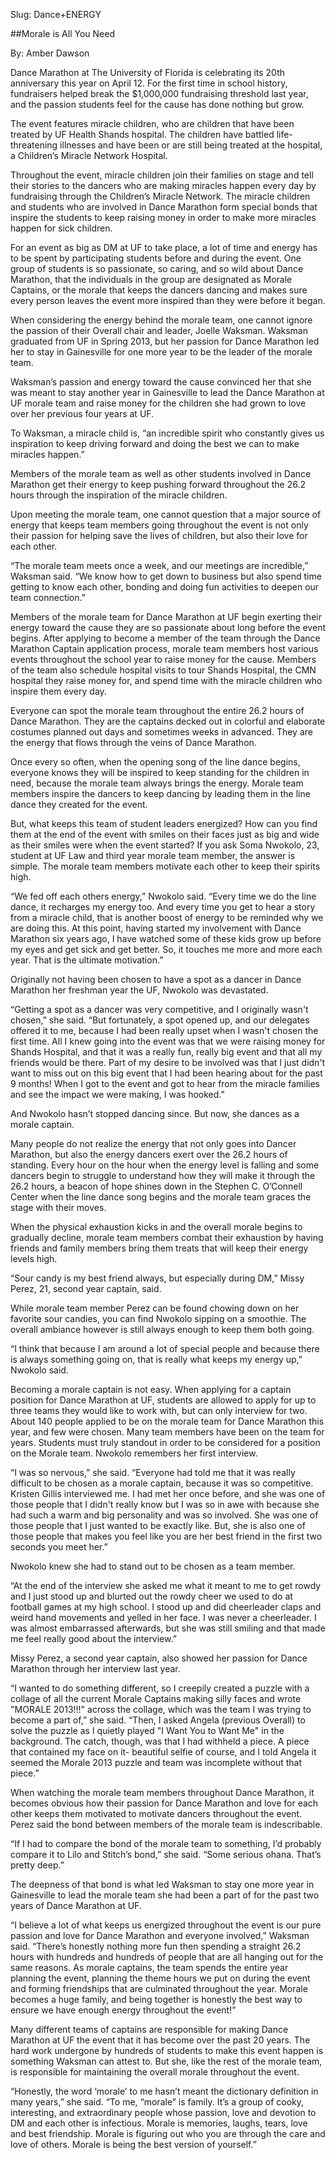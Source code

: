 Slug: Dance+ENERGY

##Morale is All You Need

By: Amber Dawson
	
Dance Marathon at The University of Florida is celebrating its 20th anniversary this year on April 12. For the first time in school history, fundraisers helped break the $1,000,000 fundraising threshold last year, and the passion students feel for the cause has done nothing but grow.  
		
The event features miracle children, who are children that have been treated by UF Health Shands hospital. The children have battled life-threatening illnesses and have been or are still being treated at the hospital, a Children’s Miracle Network Hospital. 

Throughout the event, miracle children join their families on stage and tell their stories to the dancers who are making miracles happen every day by fundraising through the Children’s Miracle Network. The miracle children and students who are involved in Dance Marathon form special bonds that inspire the students to keep raising money in order to make more miracles happen for sick children. 
		
For an event as big as DM at UF to take place, a lot of time and energy has to be spent by participating students before and during the event. One group of students is so passionate, so caring, and so wild about Dance Marathon, that the individuals in the group are designated as Morale Captains, or the morale that keeps the dancers dancing and makes sure every person leaves the event more inspired than they were before it began. 

When considering the energy behind the morale team, one cannot ignore the passion of their Overall chair and leader, Joelle Waksman. Waksman graduated from UF in Spring 2013, but her passion for Dance Marathon led her to stay in Gainesville for one more year to be the leader of the morale team. 
		
Waksman’s passion and energy toward the cause convinced her that she was meant to stay another year in Gainesville to lead the Dance Marathon at UF morale team and raise money for the children she had grown to love over her previous four years at UF. 
		
To Waksman, a miracle child is, “an incredible spirit who constantly gives us inspiration to keep driving forward and doing the best we can to make miracles happen.”

Members of the morale team as well as other students involved in Dance Marathon get their energy to keep pushing forward throughout the 26.2 hours through the inspiration of the miracle children.  
		
Upon meeting the morale team, one cannot question that a major source of energy that keeps team members going throughout the event is not only their passion for helping save the lives of children, but also their love for each other. 
		
“The morale team meets once a week, and our meetings are incredible,” Waksman said. “We know how to get down to business but also spend time getting to know each other, bonding and doing fun activities to deepen our team connection.”
		
Members of the morale team for Dance Marathon at UF begin exerting their energy toward the cause they are so passionate about long before the event begins. After applying to become a member of the team through the Dance Marathon Captain application process, morale team members host various events throughout the school year to raise money for the cause. 	Members of the team also schedule hospital visits to tour Shands Hospital, the CMN hospital they raise money for, and spend time with the miracle children who inspire them every day. 
	
Everyone can spot the morale team throughout the entire 26.2 hours of Dance Marathon. They are the captains decked out in colorful and elaborate costumes planned out days and sometimes weeks in advanced. They are the energy that flows through the veins of Dance Marathon. 
		
Once every so often, when the opening song of the line dance begins, everyone knows they will be inspired to keep standing for the children in need, because the morale team always brings the energy. Morale team members inspire the dancers to keep dancing by leading them in the line dance they created for the event. 
		
But, what keeps this team of student leaders energized? How can you find them at the end of the event with smiles on their faces just as big and wide as their smiles were when the event started? If you ask Soma Nwokolo, 23, student at UF Law and third year morale team member, the answer is simple. The morale team members motivate each other to keep their spirits high.  
		
“We fed off each others energy,” Nwokolo said. “Every time we do the line dance, it recharges my energy too. And every time you get to hear a story from a miracle child, that is another boost of energy to be reminded why we are doing this. At this point, having started my involvement with Dance Marathon six years ago, I have watched some of these kids grow up before my eyes and get sick and get better. So, it touches me more and more each year. That is the ultimate motivation.”
		
Originally not having been chosen to have a spot as a dancer in Dance Marathon her freshman year the UF, Nwokolo was devastated. 
		
“Getting a spot as a dancer was very competitive, and I originally wasn't chosen,” she said. “But fortunately, a spot opened up, and our delegates offered it to me, because I had been really upset when I wasn't chosen the first time. All I knew going into the event was that we were raising money for Shands Hospital, and that it was a really fun, really big event and that all my friends would be there. Part of my desire to be involved was that I just didn't want to miss out on this big event that I had been hearing about for the past 9 months! When I got to the event and got to hear from the miracle families and see the impact we were making, I was hooked.” 
		
And Nwokolo hasn’t stopped dancing since. But now, she dances as a morale captain. 
		
Many people do not realize the energy that not only goes into Dancer Marathon, but also the energy dancers exert over the 26.2 hours of standing. Every hour on the hour when the energy level is falling and some dancers begin to struggle to understand how they will make it through the 26.2 hours, a beacon of hope shines down in the Stephen C. O’Connell Center when the line dance song begins and the morale team graces the stage with their moves.
		
When the physical exhaustion kicks in and the overall morale begins to gradually decline, morale team members combat their exhaustion by having friends and family members bring them treats that will keep their energy levels high. 
		
“Sour candy is my best friend always, but especially during DM,” Missy Perez, 21, second year captain, said. 
	 	
While morale team member Perez can be found chowing down on her favorite sour candies, you can find Nwokolo sipping on a smoothie. The overall ambiance however is still always enough to keep them both going. 
		
“I think that because I am around a lot of special people and because there is always something going on, that is really what keeps my energy up,” Nwokolo said. 
		
Becoming a morale captain is not easy. When applying for a captain position for Dance Marathon at UF, students are allowed to apply for up to three teams they would like to work with, but can only interview for two. About 140 people applied to be on the morale team for Dance Marathon this year, and few were chosen. Many team members have been on the team for years. Students must truly standout in order to be considered for a position on the Morale team. Nwokolo remembers her first interview. 
		
“I was so nervous,” she said. “Everyone had told me that it was really difficult to be chosen as a morale captain, because it was so competitive. Kristen Gillis interviewed me. I had met her once before, and she was one of those people that I didn't really know but I was so in awe with because she had such a warm and big personality and was so involved. She was one of those people that I just wanted to be exactly like. But, she is also one of those people that makes you feel like you are her best friend in the first two seconds you meet her.”
		
Nwokolo knew she had to stand out to be chosen as a team member. 
		
“At the end of the interview she asked me what it meant to me to get rowdy and I just stood up and blurted out the rowdy cheer we used to do at football games at my high school. I stood up and did cheerleader claps and weird hand movements and yelled in her face. I was never a cheerleader. I was almost embarrassed afterwards, but she was still smiling and that made me feel really good about the interview.”
		
Missy Perez, a second year captain, also showed her passion for Dance Marathon through her interview last year. 
		
“I wanted to do something different, so I creepily created a puzzle with a collage of all the current Morale Captains making silly faces and wrote "MORALE 2013!!!" across the collage, which was the team I was trying to become a part of,” she said. “Then, I asked Angela (previous Overall) to solve the puzzle as I quietly played "I Want You to Want Me" in the background. The catch, though, was that I had withheld a piece. A piece that contained my face on it- beautiful selfie of course, and I told Angela it seemed the Morale 2013 puzzle and team was incomplete without that piece.”
		
When watching the morale team members throughout Dance Marathon, it becomes obvious how their passion for Dance Marathon and love for each other keeps them motivated to motivate dancers throughout the event.
		Perez said the bond between members of the morale team is indescribable. 
		
“If I had to compare the bond of the morale team to something, I’d probably compare it to Lilo and Stitch’s bond,” she said. “Some serious ohana. That’s pretty deep.” 
		
The deepness of that bond is what led Waksman to stay one more year in Gainesville to lead the morale team she had been a part of for the past two years of Dance Marathon at UF. 
		
“I believe a lot of what keeps us energized throughout the event is our pure passion and love for Dance Marathon and everyone involved,” Waksman said. “There’s honestly nothing more fun then spending a straight 26.2 hours with hundreds and hundreds of people that are all hanging out for the same reasons. As morale captains, the team spends the entire year planning the event, planning the theme hours we put on during the event and forming friendships that are culminated throughout the year. Morale becomes a huge family, and being together is honestly the best way to ensure we have enough energy throughout the event!”
		
Many different teams of captains are responsible for making Dance Marathon at UF the event that it has become over the past 20 years. The hard work undergone by hundreds of students to make this event happen is something Waksman can attest to. But she, like the rest of the morale team, is responsible for maintaining the overall morale throughout the event. 
		
“Honestly, the word ‘morale’ to me hasn’t meant the dictionary definition in many years,” she said. “To me, “morale” is family. It’s a group of cooky, interesting, and extraordinary people whose passion, love and devotion to DM and each other is infectious. Morale is memories, laughs, tears, love and best friendship. Morale is figuring out who you are through the care and love of others. Morale is being the best version of yourself.” 
